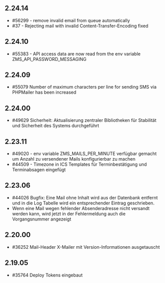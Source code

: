 ## 2.24.14
* #56299 - remove invalid email from queue automatically
* #37 - Rejecting mail with invalid Content-Transfer-Encoding fixed

## 2.24.10

* #55383 - API access data are now read from the env variable ZMS_API_PASSWORD_MESSAGING

## 2.24.09

* #55079 Number of maximum characters per line for sending SMS via PHPMailer has been increased

## 2.24.00

* #49629 Sicherheit: Aktualisierung zentraler Bibliotheken für Stabilität und Sicherheit des Systems durchgeführt

## 2.23.11

* #49020 - env variable ZMS_MAILS_PER_MINUTE verfügbar gemacht um Anzahl zu versendener Mails konfigurierbar zu machen
* #44509 - Timezone in ICS Templates für Terminbestätigung und Terminabsagen eingefügt

## 2.23.06

* #44026 Bugfix: Eine Mail ohne Inhalt wird aus der Datenbank entfernt und in die Log Tabelle wird ein entsprechender Eintrag geschrieben.
* Wenn eine Mail wegen fehlender Absenderadresse nicht versandt werden kann, wird jetzt in der Fehlermeldung auch die Vorgangsnummer angezeigt


## 2.20.00

* #36252 Mail-Header X-Mailer mit Version-Informationen ausgetauscht

## 2.19.05

* #35764 Deploy Tokens eingebaut


